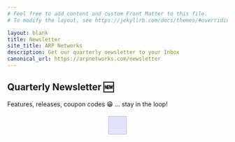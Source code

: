```yaml
---
# Feel free to add content and custom Front Matter to this file.
# To modify the layout, see https://jekyllrb.com/docs/themes/#overriding-theme-defaults

layout: blank
title: Newsletter
site_title: ARP Networks
description: Get our quarterly newsletter to your Inbox
canonical_url: https://arpnetworks.com/newsletter
---
```


Quarterly Newsletter 🆕
--------------------

Features, releases, coupon codes 😁 ... stay in the loop!

<style>
 #_form_4_ { font-size:14px; line-height:1.6; font-family:arial, helvetica, sans-serif; margin:0; }
 #_form_4_ * { outline:0; }
 ._form_hide { display:none; visibility:hidden; }
 ._form_show { display:block; visibility:visible; }
 #_form_4_._form-top { top:0; }
 #_form_4_._form-bottom { bottom:0; }
 #_form_4_._form-left { left:0; }
 #_form_4_._form-right { right:0; }
 #_form_4_ input[type="text"],#_form_4_ input[type="date"],#_form_4_ textarea { padding:6px; height:auto; border:#979797 1px solid; border-radius:4px; color:#000 !important; font-size:14px; -webkit-box-sizing:border-box; -moz-box-sizing:border-box; box-sizing:border-box; }
 #_form_4_ textarea { resize:none; }
 #_form_4_ ._submit { -webkit-appearance:none; cursor:pointer; font-family:arial, sans-serif; font-size:14px; text-align:center; background:#000 !important; border:1px solid #333 !important; -moz-border-radius:4px !important; -webkit-border-radius:4px !important; border-radius:4px !important; color:#eff756 !important; padding:10px !important; }
 #_form_4_ ._close-icon { cursor:pointer; background-image:url('https://d226aj4ao1t61q.cloudfront.net/esfkyjh1u_forms-close-dark.png'); background-repeat:no-repeat; background-size:14.2px 14.2px; position:absolute; display:block; top:11px; right:9px; overflow:hidden; width:16.2px; height:16.2px; }
 #_form_4_ ._close-icon:before { position:relative; }
 #_form_4_ ._form-body { margin-bottom:30px; }
 #_form_4_ ._form-image-left { width:150px; float:left; }
 #_form_4_ ._form-content-right { margin-left:164px; }
 #_form_4_ ._form-branding { color:#fff; font-size:10px; clear:both; text-align:left; margin-top:30px; font-weight:100; }
 #_form_4_ ._form-branding ._logo { display:block; width:130px; height:14px; margin-top:6px; background-image:url('https://d226aj4ao1t61q.cloudfront.net/hh9ujqgv5_aclogo_li.png'); background-size:130px auto; background-repeat:no-repeat; }
 #_form_4_ ._form-label,#_form_4_ ._form_element ._form-label { font-weight:bold; margin-bottom:5px; display:block; }
 #_form_4_._dark ._form-branding { color:#333; }
 #_form_4_._dark ._form-branding ._logo { background-image:url('https://d226aj4ao1t61q.cloudfront.net/jftq2c8s_aclogo_dk.png'); }
 #_form_4_ ._form_element { position:relative; margin-bottom:10px; font-size:0; max-width:100%; }
 #_form_4_ ._form_element * { font-size:14px; }
 #_form_4_ ._form_element._clear { clear:both; width:100%; float:none; }
 #_form_4_ ._form_element._clear:after { clear:left; }
 #_form_4_ ._form_element input[type="text"],#_form_4_ ._form_element input[type="date"],#_form_4_ ._form_element select,#_form_4_ ._form_element textarea:not(.g-recaptcha-response) { display:block; width:100%; -webkit-box-sizing:border-box; -moz-box-sizing:border-box; box-sizing:border-box; }
 #_form_4_ ._field-wrapper { position:relative; }
 #_form_4_ ._inline-style { float:left; }
 #_form_4_ ._inline-style input[type="text"] { width:200px; }
 #_form_4_ ._inline-style:not(._clear) + ._inline-style:not(._clear) { margin-left:20px; }
 #_form_4_ ._form_element img._form-image { max-width:100%; }
 #_form_4_ ._clear-element { clear:left; }
 #_form_4_ ._full_width { width:100%; }
 #_form_4_ ._form_full_field { display:block; width:100%; margin-bottom:10px; }
 #_form_4_ input[type="text"]._has_error,#_form_4_ textarea._has_error { border:#f37c7b 1px solid; }
 #_form_4_ input[type="checkbox"]._has_error { outline:#f37c7b 1px solid; }
 #_form_4_ ._error { display:block; position:absolute; font-size:14px; z-index:10000001; }
 #_form_4_ ._error._above { padding-bottom:4px; bottom:39px; right:0; }
 #_form_4_ ._error._below { padding-top:4px; top:100%; right:0; }
 #_form_4_ ._error._above ._error-arrow { bottom:0; right:15px; border-left:5px solid transparent; border-right:5px solid transparent; border-top:5px solid #f37c7b; }
 #_form_4_ ._error._below ._error-arrow { top:0; right:15px; border-left:5px solid transparent; border-right:5px solid transparent; border-bottom:5px solid #f37c7b; }
 #_form_4_ ._error-inner { padding:8px 12px; background-color:#f37c7b; font-size:14px; font-family:arial, sans-serif; color:#fff; text-align:center; text-decoration:none; -webkit-border-radius:4px; -moz-border-radius:4px; border-radius:4px; }
 #_form_4_ ._error-inner._form_error { margin-bottom:5px; text-align:left; }
 #_form_4_ ._button-wrapper ._error-inner._form_error { position:static; }
 #_form_4_ ._error-inner._no_arrow { margin-bottom:10px; }
 #_form_4_ ._error-arrow { position:absolute; width:0; height:0; }
 #_form_4_ ._error-html { margin-bottom:10px; }
 .pika-single { z-index:10000001 !important; }
 @media all and (min-width:320px) and (max-width:667px) { ::-webkit-scrollbar { display:none; }
 #_form_4_ { margin:0; width:100%; min-width:100%; max-width:100%; box-sizing:border-box; }
 #_form_4_ * { -webkit-box-sizing:border-box; -moz-box-sizing:border-box; box-sizing:border-box; font-size:1em; }
 #_form_4_ ._form-content { margin:0; width:100%; }
 #_form_4_ ._form-inner { display:block; min-width:100%; }
 #_form_4_ ._form-title,#_form_4_ ._inline-style { margin-top:0; margin-right:0; margin-left:0; }
 #_form_4_ ._form-title { font-size:1.2em; }
 #_form_4_ ._form_element { margin:0 0 20px; padding:0; width:100%; }
 #_form_4_ ._form-element,#_form_4_ ._inline-style,#_form_4_ input[type="text"],#_form_4_ label,#_form_4_ p,#_form_4_ textarea:not(.g-recaptcha-response) { float:none; display:block; width:100%; }
 #_form_4_ ._row._checkbox-radio label { display:inline; }
 #_form_4_ ._row,#_form_4_ p,#_form_4_ label { margin-bottom:0.7em; width:100%; }
 #_form_4_ ._row input[type="checkbox"],#_form_4_ ._row input[type="radio"] { margin:0 !important; vertical-align:middle !important; }
 #_form_4_ ._row input[type="checkbox"] + span label { display:inline; }
 #_form_4_ ._row span label { margin:0 !important; width:initial !important; vertical-align:middle !important; }
 #_form_4_ ._form-image { max-width:100%; height:auto !important; }
 #_form_4_ input[type="text"] { padding-left:10px; padding-right:10px; font-size:16px; line-height:1.3em; -webkit-appearance:none; }
 #_form_4_ input[type="radio"],#_form_4_ input[type="checkbox"] { display:inline-block; width:1.3em; height:1.3em; font-size:1em; margin:0 0.3em 0 0; vertical-align:baseline; }
 #_form_4_ button[type="submit"] { padding:20px; font-size:1.5em; }
 #_form_4_ ._inline-style { margin:20px 0 0 !important; }

 #_form_4_ ._inline-style input[type="text"] { width:100%; }
 }
 #_form_4_ { position:relative; text-align:left; margin:5px auto 0; padding:20px; -webkit-box-sizing:border-box; -moz-box-sizing:border-box; box-sizing:border-box; *zoom:1; background:#e3e4fa !important; border:1px solid #c6aec7 !important; -moz-border-radius:0px !important; -webkit-border-radius:0px !important; border-radius:0px !important; color:#3d3b3b !important; }
 #_form_4_ ._form-title { font-size:16px; line-height:16px; font-weight:600; margin-bottom:0; }
 #_form_4_:before,#_form_4_:after { content:" "; display:table; }
 #_form_4_:after { clear:both; }
 #_form_4_._inline-style { width:auto; display:inline-block; }
 #_form_4_._inline-style input[type="text"],#_form_4_._inline-style input[type="date"] { padding:10px 12px; }
 #_form_4_._inline-style button._inline-style { position:relative; top:27px; }
 #_form_4_._inline-style p { margin:0; }
 #_form_4_._inline-style ._button-wrapper { position:relative; margin:27px 12.5px 0 20px; }
 #_form_4_ ._form-thank-you { position:relative; left:0; right:0; text-align:center; font-size:18px; }
 @media all and (min-width:320px) and (max-width:667px) { #_form_4_._inline-form._inline-style ._inline-style._button-wrapper { margin-top:20px !important; margin-left:0 !important; }
 }

 #_form_4_ ._submit { font-weight:bold; }
</style>
<div style="text-align: center;">
  <form method="POST" action="https://arpnetworks.activehosted.com/proc.php" id="_form_4_" class="_form _form_4 _inline-form _inline-style _dark" novalidate>
    <input type="hidden" name="u" value="4" />
    <input type="hidden" name="f" value="4" />
    <input type="hidden" name="s" />
    <input type="hidden" name="c" value="0" />
    <input type="hidden" name="m" value="0" />
    <input type="hidden" name="act" value="sub" />
    <input type="hidden" name="v" value="2" />
    <div class="_form-content">
      <div class="_form_element _x95071230 _inline-style _clear" style='display: none' >
        <div class="_form-title">

        </div>
      </div>
      <!--
      <div class="_form_element _x43709801 _inline-style " >
        <label class="_form-label">
          Name
        </label>
        <div class="_field-wrapper">
          <input type="text" name="fullname" placeholder="" />
        </div>
      </div>
      //-->
      <div class="_form_element _x21330798 _inline-style " >
        <label class="_form-label">
          Email
        </label>
        <div class="_field-wrapper">
          <input type="text" name="email" placeholder="" required/>
        </div>
      </div>
      <div class="_button-wrapper _inline-style">
        <button id="_form_4_submit" class="_submit" type="submit">
          Subscribe
        </button>
      </div>
      <div class="_form_element _inline-style _clear">
        <div style='float: left'>
        🚫 Spam-free!
        </div>
      </div>
      <div class="_clear-element">
      </div>
    </div>
    <div class="_form-thank-you" style="display:none;">
    </div>
    <div class="_form-branding" style='display: none'>
      <div class="_marketing-by">
        Marketing by
      </div>
      <a href="http://www.activecampaign.com" class="_logo"></a>
    </div>
  </form>
</div><script type="text/javascript">
window.cfields = [];
window._show_thank_you = function(id, message, trackcmp_url) {
  var form = document.getElementById('_form_' + id + '_'), thank_you = form.querySelector('._form-thank-you');
  form.querySelector('._form-content').style.display = 'none';
  thank_you.innerHTML = message;
  thank_you.style.display = 'block';
  if (typeof(trackcmp_url) != 'undefined' && trackcmp_url) {
    // Site tracking URL to use after inline form submission.
    _load_script(trackcmp_url);
  }
  if (typeof window._form_callback !== 'undefined') window._form_callback(id);
};
window._show_error = function(id, message, html) {
  var form = document.getElementById('_form_' + id + '_'), err = document.createElement('div'), button = form.querySelector('button'), old_error = form.querySelector('._form_error');
  if (old_error) old_error.parentNode.removeChild(old_error);
  err.innerHTML = message;
  err.className = '_error-inner _form_error _no_arrow';
  var wrapper = document.createElement('div');
  wrapper.className = '_form-inner';
  wrapper.appendChild(err);
  button.parentNode.insertBefore(wrapper, button);
  document.querySelector('[id^="_form"][id$="_submit"]').disabled = false;
  if (html) {
    var div = document.createElement('div');
    div.className = '_error-html';
    div.innerHTML = html;
    err.appendChild(div);
  }
};
window._load_script = function(url, callback) {
  var head = document.querySelector('head'), script = document.createElement('script'), r = false;
  script.type = 'text/javascript';
  script.charset = 'utf-8';
  script.src = url;
  if (callback) {
    script.onload = script.onreadystatechange = function() {
      if (!r && (!this.readyState || this.readyState == 'complete')) {
        r = true;
        callback();
      }
    };
  }
  head.appendChild(script);
};
(function() {
  if (window.location.search.search("excludeform") !== -1) return false;
  var getCookie = function(name) {
    var match = document.cookie.match(new RegExp('(^|; )' + name + '=([^;]+)'));
    return match ? match[2] : null;
  }
  var setCookie = function(name, value) {
    var now = new Date();
    var time = now.getTime();
    var expireTime = time + 1000 * 60 * 60 * 24 * 365;
    now.setTime(expireTime);
    document.cookie = name + '=' + value + '; expires=' + now + ';path=/';
  }
      var addEvent = function(element, event, func) {
    if (element.addEventListener) {
      element.addEventListener(event, func);
    } else {
      var oldFunc = element['on' + event];
      element['on' + event] = function() {
        oldFunc.apply(this, arguments);
        func.apply(this, arguments);
      };
    }
  }
  var _removed = false;
  var form_to_submit = document.getElementById('_form_4_');
  var allInputs = form_to_submit.querySelectorAll('input, select, textarea'), tooltips = [], submitted = false;

  var getUrlParam = function(name) {
    var regexStr = '[\?&]' + name + '=([^&#]*)';
    var results = new RegExp(regexStr, 'i').exec(window.location.href);
    return results != undefined ? decodeURIComponent(results[1]) : false;
  };

  for (var i = 0; i < allInputs.length; i++) {
    var regexStr = "field\\[(\\d+)\\]";
    var results = new RegExp(regexStr).exec(allInputs[i].name);
    if (results != undefined) {
      allInputs[i].dataset.name = window.cfields[results[1]];
    } else {
      allInputs[i].dataset.name = allInputs[i].name;
    }
    var fieldVal = getUrlParam(allInputs[i].dataset.name);

    if (fieldVal) {
      if (allInputs[i].dataset.autofill === "false") {
        continue;
      }
      if (allInputs[i].type == "radio" || allInputs[i].type == "checkbox") {
        if (allInputs[i].value == fieldVal) {
          allInputs[i].checked = true;
        }
      } else {
        allInputs[i].value = fieldVal;
      }
    }
  }

  var remove_tooltips = function() {
    for (var i = 0; i < tooltips.length; i++) {
      tooltips[i].tip.parentNode.removeChild(tooltips[i].tip);
    }
    tooltips = [];
  };
  var remove_tooltip = function(elem) {
    for (var i = 0; i < tooltips.length; i++) {
      if (tooltips[i].elem === elem) {
        tooltips[i].tip.parentNode.removeChild(tooltips[i].tip);
        tooltips.splice(i, 1);
        return;
      }
    }
  };
  var create_tooltip = function(elem, text) {
    var tooltip = document.createElement('div'), arrow = document.createElement('div'), inner = document.createElement('div'), new_tooltip = {};
    if (elem.type != 'radio' && elem.type != 'checkbox') {
      tooltip.className = '_error';
      arrow.className = '_error-arrow';
      inner.className = '_error-inner';
      inner.innerHTML = text;
      tooltip.appendChild(arrow);
      tooltip.appendChild(inner);
      elem.parentNode.appendChild(tooltip);
    } else {
      tooltip.className = '_error-inner _no_arrow';
      tooltip.innerHTML = text;
      elem.parentNode.insertBefore(tooltip, elem);
      new_tooltip.no_arrow = true;
    }
    new_tooltip.tip = tooltip;
    new_tooltip.elem = elem;
    tooltips.push(new_tooltip);
    return new_tooltip;
  };
  var resize_tooltip = function(tooltip) {
    var rect = tooltip.elem.getBoundingClientRect();
    var doc = document.documentElement, scrollPosition = rect.top - ((window.pageYOffset || doc.scrollTop)  - (doc.clientTop || 0));
    if (scrollPosition < 40) {
      tooltip.tip.className = tooltip.tip.className.replace(/ ?(_above|_below) ?/g, '') + ' _below';
    } else {
      tooltip.tip.className = tooltip.tip.className.replace(/ ?(_above|_below) ?/g, '') + ' _above';
    }
  };
  var resize_tooltips = function() {
    if (_removed) return;
    for (var i = 0; i < tooltips.length; i++) {
      if (!tooltips[i].no_arrow) resize_tooltip(tooltips[i]);
    }
  };
  var validate_field = function(elem, remove) {
    var tooltip = null, value = elem.value, no_error = true;
    remove ? remove_tooltip(elem) : false;
    if (elem.type != 'checkbox') elem.className = elem.className.replace(/ ?_has_error ?/g, '');
    if (elem.getAttribute('required') !== null) {
      if (elem.type == 'radio' || (elem.type == 'checkbox' && /any/.test(elem.className))) {
        var elems = form_to_submit.elements[elem.name];
        if (!(elems instanceof NodeList || elems instanceof HTMLCollection) || elems.length <= 1) {
          no_error = elem.checked;
        }
        else {
          no_error = false;
          for (var i = 0; i < elems.length; i++) {
            if (elems[i].checked) no_error = true;
          }
        }
        if (!no_error) {
          tooltip = create_tooltip(elem, "Please select an option.");
        }
      } else if (elem.type =='checkbox') {
        var elems = form_to_submit.elements[elem.name], found = false, err = [];
        no_error = true;
        for (var i = 0; i < elems.length; i++) {
          if (elems[i].getAttribute('required') === null) continue;
          if (!found && elems[i] !== elem) return true;
          found = true;
          elems[i].className = elems[i].className.replace(/ ?_has_error ?/g, '');
          if (!elems[i].checked) {
            no_error = false;
            elems[i].className = elems[i].className + ' _has_error';
            err.push("Checking %s is required".replace("%s", elems[i].value));
          }
        }
        if (!no_error) {
          tooltip = create_tooltip(elem, err.join('<br/>'));
        }
      } else if (elem.tagName == 'SELECT') {
        var selected = true;
        if (elem.multiple) {
          selected = false;
          for (var i = 0; i < elem.options.length; i++) {
            if (elem.options[i].selected) {
              selected = true;
              break;
            }
          }
        } else {
          for (var i = 0; i < elem.options.length; i++) {
            if (elem.options[i].selected && !elem.options[i].value) {
              selected = false;
            }
          }
        }
        if (!selected) {
          elem.className = elem.className + ' _has_error';
          no_error = false;
          tooltip = create_tooltip(elem, "Please select an option.");
        }
      } else if (value === undefined || value === null || value === '') {
        elem.className = elem.className + ' _has_error';
        no_error = false;
        tooltip = create_tooltip(elem, "This field is required.");
      }
    }
    if (no_error && elem.name == 'email') {
      if (!value.match(/^[\+_a-z0-9-'&=]+(\.[\+_a-z0-9-']+)*@[a-z0-9-]+(\.[a-z0-9-]+)*(\.[a-z]{2,})$/i)) {
        elem.className = elem.className + ' _has_error';
        no_error = false;
        tooltip = create_tooltip(elem, "Enter a valid email address.");
      }
    }
    if (no_error && /date_field/.test(elem.className)) {
      if (!value.match(/^\d\d\d\d-\d\d-\d\d$/)) {
        elem.className = elem.className + ' _has_error';
        no_error = false;
        tooltip = create_tooltip(elem, "Enter a valid date.");
      }
    }
    tooltip ? resize_tooltip(tooltip) : false;
    return no_error;
  };
  var needs_validate = function(el) {
    return el.name == 'email' || el.getAttribute('required') !== null;
  };
  var validate_form = function(e) {
    var err = form_to_submit.querySelector('._form_error'), no_error = true;
    if (!submitted) {
      submitted = true;
      for (var i = 0, len = allInputs.length; i < len; i++) {
        var input = allInputs[i];
        if (needs_validate(input)) {
          if (input.type == 'text') {
            addEvent(input, 'blur', function() {
              this.value = this.value.trim();
              validate_field(this, true);
            });
            addEvent(input, 'input', function() {
              validate_field(this, true);
            });
          } else if (input.type == 'radio' || input.type == 'checkbox') {
            (function(el) {
              var radios = form_to_submit.elements[el.name];
              for (var i = 0; i < radios.length; i++) {
                addEvent(radios[i], 'click', function() {
                  validate_field(el, true);
                });
              }
            })(input);
          } else if (input.tagName == 'SELECT') {
            addEvent(input, 'change', function() {
              validate_field(this, true);
            });
          } else if (input.type == 'textarea'){
            addEvent(input, 'input', function() {
              validate_field(this, true);
            });
          }
        }
      }
    }
    remove_tooltips();
    for (var i = 0, len = allInputs.length; i < len; i++) {
      var elem = allInputs[i];
      if (needs_validate(elem)) {
        if (elem.tagName.toLowerCase() !== "select") {
          elem.value = elem.value.trim();
        }
        validate_field(elem) ? true : no_error = false;
      }
    }
    if (!no_error && e) {
      e.preventDefault();
    }
    resize_tooltips();
    return no_error;
  };
  addEvent(window, 'resize', resize_tooltips);
  addEvent(window, 'scroll', resize_tooltips);
  window._old_serialize = null;
  if (typeof serialize !== 'undefined') window._old_serialize = window.serialize;
  _load_script("//d3rxaij56vjege.cloudfront.net/form-serialize/0.3/serialize.min.js", function() {
    window._form_serialize = window.serialize;
    if (window._old_serialize) window.serialize = window._old_serialize;
  });
  var form_submit = function(e) {
    e.preventDefault();
    if (validate_form()) {
      // use this trick to get the submit button & disable it using plain javascript
      document.querySelector('#_form_4_submit').disabled = true;
            var serialized = _form_serialize(document.getElementById('_form_4_'));
      var err = form_to_submit.querySelector('._form_error');
      err ? err.parentNode.removeChild(err) : false;
      _load_script('https://arpnetworks.activehosted.com/proc.php?' + serialized + '&jsonp=true');
    }
    return false;
  };
  addEvent(form_to_submit, 'submit', form_submit);
})();

</script> 
